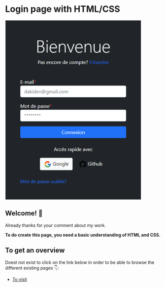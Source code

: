 # Login page with HTML/CSS

![Design preview for login](./design/login.png)

## Welcome! 👋

Already thanks for your comment about my work.

**To do create this page, you need a basic understanding of HTML and CSS.**


## To get an overview

Doest not exist to click on the link below in order to be able to browse the different existing pages 👇:

- [To visit](https://dakidev.github.io/Login-form/)
